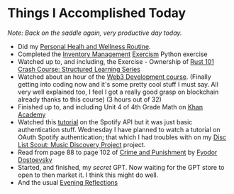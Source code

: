 # Things I Accomplished Today

_Note: Back on the saddle again, very productive day today._

- Did my [Personal Healh and Wellness Routine](../../routines/2024/personal-health-and-wellness-routine/personal-health-and-wellness-routine-2024-week-2).
- Completed the [Inventory Management](https://exercism.org/tracks/python/exercises/inventory-management) [Exercism](https://exercism.org) Python exercise
- Watched up to, and including, the Exercise - Ownership of [Rust 101 Crash Course: Structured Learning Series](https://www.youtube.com/watch?v=lzKeecy4OmQ)
- Watched about an hour of the [Web3 Development course](https://www.youtube.com/watch?v=gyMwXuJrbJQ). (Finally getting into coding now and it's some pretty cool stuff I must say. All very well explained too, I feel I got a really good grasp on blockchain already thanks to this course) (3 hours out of 32)
- Finished up to, and including Unit 4 of 4th Grade Math on [Khan Academy](https://www.khanacademy.org)
- Watched this [tutorial](https://www.youtube.com/watch?v=WAmEZBEeNmg) on the Spotify API but it was just basic authentication stuff. Wednesday I have planned to watch a tutorial on OAuth Spotify authentication; that which I had troubles with on my [Disc List Scout: Music Discovery Project](https://github.com/evorhard/Disc-List-Scout--Music-Discovery) project.
- Read from page 88 to page 102 of [Crime and Punishment](https://www.goodreads.com/book/show/7144.Crime_and_Punishment) by [Fyodor Dostoevsky](https://www.goodreads.com/author/show/3137322.Fyodor_Dostoevsky)
- Started, and finished, my _secret_ GPT. Now waiting for the GPT store to open to then market it. I think this might do well.
- And the usual [Evening Reflections](../../routines/evening-reflections.md)
